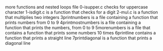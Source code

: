 more functions and nested loops file
0-isupper.c checks for uppercase character
1-isdigit.c is a function that checks for a digit
2-mul.c is a function that multiplies two integers
3printnumbers is a file containing a function that prints numbers from 0 to 9
4printmostnumbers is a file containing a function that prints the numbers, from 0 to 9
5morenumbers is a file that contains a function that prints some numbers 10 times
6printline contains a function that prints a straight line
7printdiagonal is a function that prints a diagonal line
